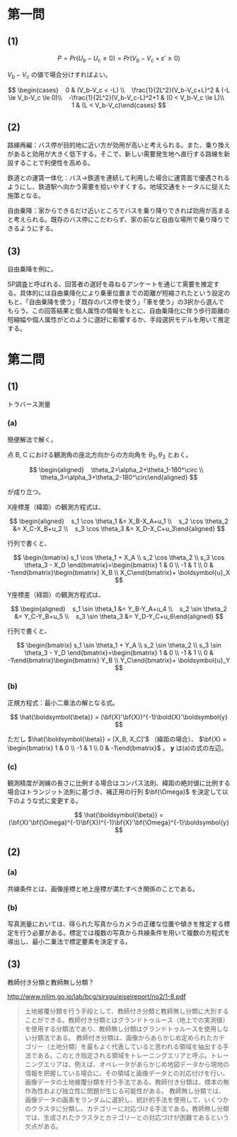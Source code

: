 # 第一問

## (1)

$$
P=Pr(U_b-U_c\ge0)=Pr(V_b-V_c+\varepsilon'\ge0)
$$

$V_b-V_c$ の値で場合分けすればよい。

$$
\begin{cases}    0 & (V_b-V_c < -L) \\    \frac{1}{2L^2}(V_b-V_c+L)^2 & (-L \le V_b-V_c \le 0)\\    -\frac{1}{2L^2}(V_b-V_c-L)^2+1 & (0 < V_b-V_c \le L)\\    1 & (L < V_b-V_c)\end{cases}
$$

## (2)

路線再編：バス停が目的地に近い方が効用が高いと考えられる。また、乗り換えがあると効用が大きく低下する。そこで、新しい需要発生地へ直行する路線を新設することで利便性を高める。

鉄道との運賃一体化：バス→鉄道を連続して利用した場合に運賃面で優遇されるようにし、鉄道駅へ向かう需要を拾いやすくする。地域交通をトータルに捉えた施策となる。

自由乗降：家からできるだけ近いところでバスを乗り降りできれば効用が高まると考えられる。既存のバス停にこだわらず、家の前など自由な場所で乗り降りできるようにする。

## (3)

自由乗降を例に。

SP調査と呼ばれる、回答者の選好を尋ねるアンケートを通じて需要を推定する。具体的には自由乗降化により乗車位置までの距離が短縮されたという設定のもと、「自由乗降を使う」「既存のバス停を使う」「車を使う」の3択から選んでもらう。この回答結果と個人属性の情報をもとに、自由乗降化に伴う歩行距離の短縮幅や個人属性がどのように選好に影響するか、手段選択モデルを用いて推定する。

# 第二問

## (1)

トラバース測量

### (a)

簡便解法で解く。

点 B, C における観測角の座北方向からの方向角を $\theta_2, \theta_3$ とおく。

$$
\begin{aligned}    \theta_2=\alpha_2+\theta_1-180^\circ \\    \theta_3=\alpha_3+\theta_2-180^\circ\end{aligned}
$$

が成り立つ。

X座標差（緯距）の観測方程式は、

$$
\begin{aligned}    s_1 \cos \theta_1 &= X_B-X_A+u_1 \\    s_2 \cos \theta_2 &= X_C-X_B+u_2 \\    s_3 \cos \theta_3 &= X_D-X_C+u_3\end{aligned}
$$

行列で書くと、

$$
\begin{bmatrix}    s_1 \cos \theta_1 + X_A \\    s_2 \cos \theta_2 \\    s_3 \cos \theta_3 - X_D \end{bmatrix}=\begin{bmatrix}    1 & 0 \\    -1 & 1 \\    0 & -1\end{bmatrix}\begin{bmatrix}    X_B \\    X_C\end{bmatrix}+ \boldsymbol{u}_X
$$

Y座標差（経距）の観測方程式は、

$$
\begin{aligned}    s_1 \sin \theta_1 &= Y_B-Y_A+u_4 \\    s_2 \sin \theta_2 &= Y_C-Y_B+u_5 \\    s_3 \sin \theta_3 &= Y_D-Y_C+u_6\end{aligned}
$$

行列で書くと、

$$
\begin{bmatrix}    s_1 \sin \theta_1 + Y_A \\    s_2 \sin \theta_2 \\    s_3 \sin \theta_3 - Y_D \end{bmatrix}=\begin{bmatrix}    1 & 0 \\    -1 & 1 \\    0 & -1\end{bmatrix}\begin{bmatrix}    Y_B \\    Y_C\end{bmatrix}+ \boldsymbol{u}_Y
$$

### (b)

正規方程式：最小二乗法の解となる式。

$$
\hat{\boldsymbol{\beta}} = (\bf{X}'\bf{X})^{-1}\bold{X}'\boldsymbol{y}
$$

ただし $\hat{\boldsymbol{\beta}} = [X_B, X_C]'$ （緯距の場合）、 $\bf{X} = \begin{bmatrix} 1 & 0 \\ -1 & 1 \\ 0 & -1\end{bmatrix}$ 。 $\boldsymbol{y}$ は(a)の式の左辺。

### (c)

観測精度が測線の長さに比例する場合はコンパス法則、緯距の絶対値に比例する場合はトランジット法則に基づき、補正用の行列 $\bf{\Omega}$ を決定して以下のような式に変更する。

$$
\hat{\boldsymbol{\beta}} = (\bf{X}'\bf{\Omega}^{-1}\bf{X})^{-1}\bf{X}'\bf{\Omega}^{-1}\boldsymbol{y}
$$

## (2)

### (a)

共線条件とは、画像座標と地上座標が満たすべき関係のことである。

### (b)

写真測量においては、得られた写真からカメラの正確な位置や傾きを推定する標定を行う必要がある。標定では複数の写真から共線条件を用いて複数の方程式を導出し、最小二乗法で標定要素を決定する。

## (3)

教師付き分類と教師無し分類？

http://www.nilim.go.jp/lab/bcg/siryou/eiseireport/no2/1-8.pdf

> 土地被覆分類を行う手段として、教師付き分類と教師無し分類に大別することができる。教師付き分類とはグランドトゥルース（地上での実測値）を使用する分類法であり、教師無し分類はグランドトゥルースを使用しない分類法である。
> 教師付き分類は、画像からあらかじめ定められたカテゴリー（土地分類）を最もよく代表していると思われる領域を抽出する手法である。このとき指定される領域をトレーニングエリアと呼ぶ。トレーニングエリアは、例えば、オペレータがあらかじめ地図データから現地の情報を把握している場合に、その領域と画像データとの対応付けを行い、画像データの土地被覆分類を行う手法である。教師付き分類は、標本の無作為性および独立性に問題が生じる可能性がある。
> 教師無し分類では、画像データの画素をランダムに選択し、統計的手法を使用して、いくつかのクラスタに分類し、カテゴリーに対応づける手法である。教師無し分類では、生成されたクラスタとカテゴリーとの対応づけが困難であるという欠点がある。

